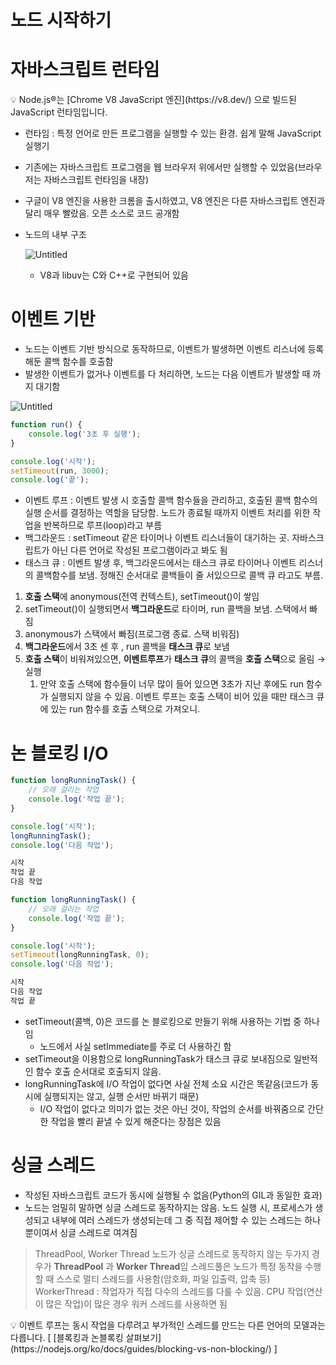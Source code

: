 # 노드 시작하기

# 자바스크립트 런타임

<aside>
💡 Node.js®는 [Chrome V8 JavaScript 엔진](https://v8.dev/) 으로 빌드된 JavaScript 런타임입니다.

</aside>

- 런타임 : 특정 언어로 만든 프로그램을 실행할 수 있는 환경. 쉽게 말해 JavaScript 실행기
- 기존에는 자바스크립트 프로그램을 웹 브라우저 위에서만 실행할 수 있었음(브라우저는 자바스크립트 런타임을 내장)
- 구글이 V8 엔진을 사용한 크롬을 출시하였고, V8 엔진은 다른 자바스크립트 엔진과 달리 매우 빨랐음. 오픈 소스로 코드 공개함
- 노드의 내부 구조
    
    ![Untitled](%E1%84%82%E1%85%A9%E1%84%83%E1%85%B3%20%E1%84%89%E1%85%B5%E1%84%8C%E1%85%A1%E1%86%A8%E1%84%92%E1%85%A1%E1%84%80%E1%85%B5%20a390c05b13d449278e1388a36cc62762/Untitled.png)
    
    - V8과 libuv는 C와 C++로 구현되어 있음

# 이벤트 기반

- 노드는 이벤트 기반 방식으로 동작하므로, 이벤트가 발생하면 이벤트 리스너에 등록해둔 콜백 함수를 호출함
- 발생한 이벤트가 없거나 이벤트를 다 처리하면, 노드는 다음 이벤트가 발생할 때 까지 대기함

![Untitled](%E1%84%82%E1%85%A9%E1%84%83%E1%85%B3%20%E1%84%89%E1%85%B5%E1%84%8C%E1%85%A1%E1%86%A8%E1%84%92%E1%85%A1%E1%84%80%E1%85%B5%20a390c05b13d449278e1388a36cc62762/Untitled%201.png)

```jsx
function run() {
	console.log('3초 후 실행');
}

console.log('시작');
setTimeout(run, 3000);
console.log('끝');
```

- 이벤트 루프 : 이벤트 발생 시 호출할 콜백 함수들을 관리하고, 호출된 콜백 함수의 실행 순서를 결정하는 역할을 담당함. 노드가 종료될 때까지 이벤트 처리를 위한 작업을 반복하므로 루프(loop)라고 부름
- 백그라운드 : setTimeout 같은 타이머나 이벤트 리스너들이 대기하는 곳. 자바스크립트가 아닌 다른 언어로 작성된 프로그램이라고 봐도 됨
- 태스크 큐 : 이벤트 발생 후, 백그라운드에서는 태스크 큐로 타이머나 이벤트 리스너의 콜백함수를 보냄. 정해진 순서대로 콜백들이 줄 서있으므로 콜백 큐 라고도 부름.
1. **호출 스택**에 anonymous(전역 컨텍스트), setTimeout()이 쌓임
2. setTimeout()이 실행되면서 **백그라운드**로 타이머, run 콜백을 보냄. 스택에서 빠짐
3. anonymous가 스택에서 빠짐(프로그램 종료. 스택 비워짐)
4. **백그라운드**에서 3초 센 후 , run 콜백을 **태스크 큐**로 보냄
5. **호출 스택**이 비워져있으면, **이벤트루프**가 **태스크 큐**의 콜백을 **호출 스택**으로 올림 → 실행
    1. 만약 호출 스택에 함수들이 너무 많이 들어 있으면 3초가 지난 후에도 run 함수가 실행되지 않을 수 있음. 이벤트 루프는 호출 스택이 비어 있을 때만 태스크 큐에 있는 run 함수를 호출 스택으로 가져오니.

# 논 블로킹 I/O

```jsx
function longRunningTask() {
	// 오래 걸리는 작업
	console.log('작업 끝');
}

console.log('시작');
longRunningTask();
console.log('다음 작업');

시작
작업 끝
다음 작업
```

```jsx
function longRunningTask() {
	// 오래 걸리는 작업
	console.log('작업 끝');
}

console.log('시작');
setTimeout(longRunningTask, 0);
console.log('다음 작업');

시작
다음 작업
작업 끝
```

- setTimeout(콜백, 0)은 코드를 논 블로킹으로 만들기 위해 사용하는 기법 중 하나임
    - 노드에서 사실 setImmediate를 주로 더 사용하긴 함
- setTimeout을 이용함으로 longRunningTask가 태스크 큐로 보내짐으로 일반적인 함수 호출 순서대로 호출되지 않음.
- longRunningTask에 I/O 작업이 없다면 사실 전체 소요 시간은 똑같음(코드가 동시에 실행되지는 않고, 실행 순서만 바뀌기 때문)
    - I/O 작업이 없다고 의미가 없는 것은 아닌 것이, 작업의 순서를 바꿔줌으로 간단한 작업을 빨리 끝낼 수 있게 해준다는 장점은 있음

# 싱글 스레드

- 작성된 자바스크립트 코드가 동시에 실행될 수 없음(Python의 GIL과 동일한 효과)
- 노드는 엄밀히 말하면 싱글 스레드로 동작하지는 않음. 노드 실행 시, 프로세스가 생성되고 내부에 여러 스레드가 생성되는데 그 중 직접 제어할 수 있는 스레드는 하나뿐이여서 싱글 스레드로 여겨짐

> ThreadPool, Worker Thread
노드가 싱글 스레드로 동작하지 않는 두가지 경우가 **ThreadPool** 과 **Worker Thread**임
스레드풀은 노드가 특정 동작을 수행할 때 스스로 멀티 스레드를 사용함(암호화, 파일 입출력, 압축 등)
WorkerThread : 작업자가 직접 다수의 스레드를 다룰 수 있음. CPU 작업(연산이 많은 작업)이 많은 경우 워커 스레드를 사용하면 됨
> 

<aside>
💡 이벤트 루프는 동시 작업을 다루려고 부가적인 스레드를 만드는 다른 언어의 모델과는 다릅니다.
[ [블록킹과 논블록킹 살펴보기](https://nodejs.org/ko/docs/guides/blocking-vs-non-blocking/) ]

</aside>